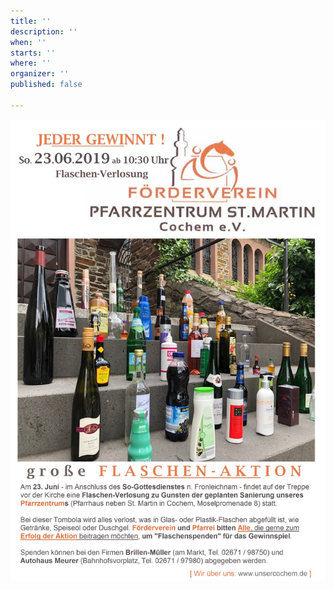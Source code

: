 ```yaml
---
title: ''
description: ''
when: ''
starts: ''
where: ''
organizer: ''
published: false

---
```

![](/images/FV-FA-Plakat-10.jpg)